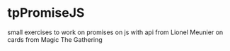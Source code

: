 # tpPromiseJS
small exercises to work on promises on js with api from Lionel Meunier on cards from Magic The Gathering